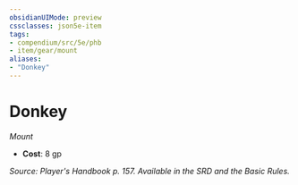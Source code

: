 ```yaml
---
obsidianUIMode: preview
cssclasses: json5e-item
tags:
- compendium/src/5e/phb
- item/gear/mount
aliases: 
- "Donkey"
---
```

# Donkey
*Mount*  

- **Cost**: 8 gp

*Source: Player's Handbook p. 157. Available in the SRD and the Basic Rules.*